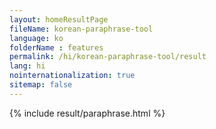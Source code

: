 ```yaml
---
layout: homeResultPage
fileName: korean-paraphrase-tool
language: ko
folderName : features
permalink: /hi/korean-paraphrase-tool/result
lang: hi
nointernationalization: true
sitemap: false
---
```

{% include result/paraphrase.html %}

<script src="/js/result/paraprashing.js" data-foldername="{{page.folderName}}" data-lang="{{page.lang}}"></script>